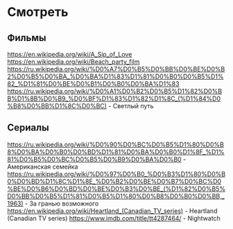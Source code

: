 # Смотреть

## Фильмы

https://en.wikipedia.org/wiki/A_Sip_of_Love
https://en.wikipedia.org/wiki/Beach_party_film
https://ru.wikipedia.org/wiki/%D0%A7%D0%B5%D0%BB%D0%BE%D0%B2%D0%B5%D0%BA_%D0%BA%D1%83%D1%81%D0%B0%D0%B5%D1%82_%D1%81%D0%BE%D0%B1%D0%B0%D0%BA%D1%83
https://ru.wikipedia.org/wiki/%D0%A1%D0%B2%D0%B5%D1%82%D0%BB%D1%8B%D0%B9_%D0%BF%D1%83%D1%82%D1%8C_(%D1%84%D0%B8%D0%BB%D1%8C%D0%BC) - Светлый путь

## Сериалы

https://ru.wikipedia.org/wiki/%D0%90%D0%BC%D0%B5%D1%80%D0%B8%D0%BA%D0%B0%D0%BD%D1%81%D0%BA%D0%B0%D1%8F_%D1%81%D0%B5%D0%BC%D0%B5%D0%B9%D0%BA%D0%B0 - Американская семейка
https://ru.wikipedia.org/wiki/%D0%97%D0%B0_%D0%B3%D1%80%D0%B0%D0%BD%D1%8C%D1%8E_%D0%B2%D0%BE%D0%B7%D0%BC%D0%BE%D0%B6%D0%BD%D0%BE%D0%B3%D0%BE_(%D1%82%D0%B5%D0%BB%D0%B5%D1%81%D0%B5%D1%80%D0%B8%D0%B0%D0%BB,_1963) - За гранью возможного
https://en.wikipedia.org/wiki/Heartland_(Canadian_TV_series) - Heartland (Canadian TV series)
https://www.imdb.com/title/tt4287464/ - Nightwatch 
